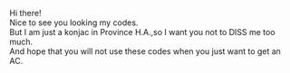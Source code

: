 Hi there!  
Nice to see you looking my codes.  
But I am just a konjac in Province H.A.,so I want you not to DISS me too much.  
And hope that you will not use these codes when you just want to get an AC.
